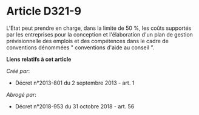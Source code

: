 # Article D321-9

L'Etat peut prendre en charge, dans la limite de 50 %, les coûts supportés par les entreprises pour la conception et
l'élaboration d'un plan de gestion prévisionnelle des emplois et des compétences dans le cadre de conventions dénommées "
conventions d'aide au conseil ”.

**Liens relatifs à cet article**

_Créé par_:

  - Décret n°2013-801 du 2 septembre 2013 - art. 1

_Abrogé par_:

  - Décret n°2018-953 du 31 octobre 2018 - art. 56
